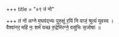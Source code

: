 +++
title = "०९ तं नो"

+++
तं नो॑ अग्ने म॒घव॑द्भ्यः पुरु॒क्षुं र॒यिं नि वाजं॒ श्रुत्यं॑ युवस्व ।  
वैश्वा॑नर॒ महि॑ नः॒ शर्म॑ यच्छ रु॒द्रेभि॑रग्ने॒ वसु॑भिः स॒जोषाः॑ ॥